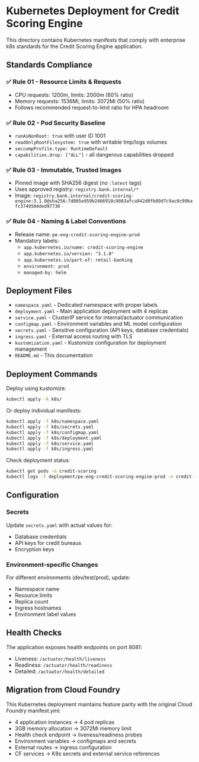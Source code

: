 # Kubernetes Deployment for Credit Scoring Engine

This directory contains Kubernetes manifests that comply with enterprise k8s standards for the Credit Scoring Engine application.

## Standards Compliance

### ✅ Rule 01 - Resource Limits & Requests
- CPU requests: 1200m, limits: 2000m (60% ratio)
- Memory requests: 1536Mi, limits: 3072Mi (50% ratio)
- Follows recommended request-to-limit ratio for HPA headroom

### ✅ Rule 02 - Pod Security Baseline
- `runAsNonRoot: true` with user ID 1001
- `readOnlyRootFilesystem: true` with writable tmp/logs volumes
- `seccompProfile.type: RuntimeDefault`
- `capabilities.drop: ["ALL"]` - all dangerous capabilities dropped

### ✅ Rule 03 - Immutable, Trusted Images
- Pinned image with SHA256 digest (no `:latest` tags)
- Uses approved registry: `registry.bank.internal/*`
- Image: `registry.bank.internal/credit-scoring-engine:3.1.0@sha256:7d865e959b2466918c9863afca942d0fb89d7c9ac0c99bafc3749504ded97730`

### ✅ Rule 04 - Naming & Label Conventions
- Release name: `pe-eng-credit-scoring-engine-prod`
- Mandatory labels:
  - `app.kubernetes.io/name: credit-scoring-engine`
  - `app.kubernetes.io/version: "3.1.0"`
  - `app.kubernetes.io/part-of: retail-banking`
  - `environment: prod`
  - `managed-by: helm`

## Deployment Files

- `namespace.yaml` - Dedicated namespace with proper labels
- `deployment.yaml` - Main application deployment with 4 replicas
- `service.yaml` - ClusterIP service for internal/actuator communication
- `configmap.yaml` - Environment variables and ML model configuration
- `secrets.yaml` - Sensitive configuration (API keys, database credentials)
- `ingress.yaml` - External access routing with TLS
- `kustomization.yaml` - Kustomize configuration for deployment management
- `README.md` - This documentation

## Deployment Commands

Deploy using kustomize:
```bash
kubectl apply -k k8s/
```

Or deploy individual manifests:
```bash
kubectl apply -f k8s/namespace.yaml
kubectl apply -f k8s/secrets.yaml
kubectl apply -f k8s/configmap.yaml
kubectl apply -f k8s/deployment.yaml
kubectl apply -f k8s/service.yaml
kubectl apply -f k8s/ingress.yaml
```

Check deployment status:
```bash
kubectl get pods -n credit-scoring
kubectl logs -f deployment/pe-eng-credit-scoring-engine-prod -n credit-scoring
```

## Configuration

### Secrets
Update `secrets.yaml` with actual values for:
- Database credentials
- API keys for credit bureaus
- Encryption keys

### Environment-specific Changes
For different environments (dev/test/prod), update:
- Namespace name
- Resource limits
- Replica count
- Ingress hostnames
- Environment label values

## Health Checks

The application exposes health endpoints on port 8081:
- Liveness: `/actuator/health/liveness`
- Readiness: `/actuator/health/readiness`
- Detailed: `/actuator/health/detailed`

## Migration from Cloud Foundry

This Kubernetes deployment maintains feature parity with the original Cloud Foundry manifest.yml:
- 4 application instances → 4 pod replicas
- 3GB memory allocation → 3072Mi memory limit
- Health check endpoint → liveness/readiness probes
- Environment variables → configmaps and secrets
- External routes → ingress configuration
- CF services → K8s secrets and external service references
